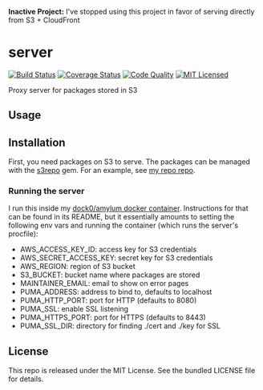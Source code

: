 **Inactive Project:** I've stopped using this project in favor of serving directly from S3 + CloudFront

server
======

[![Build Status](https://img.shields.io/travis/com/amylum/server.svg)](https://travis-ci.com/amylum/server)
[![Coverage Status](https://img.shields.io/codecov/c/github/amylum/server.svg)](https://codecov.io/github/amylum/server)
[![Code Quality](https://img.shields.io/codacy/eb815cbd7e03494cb1f22ca3a974e9b5.svg)](https://www.codacy.com/app/akerl/server)
[![MIT Licensed](https://img.shields.io/badge/license-MIT-green.svg)](https://tldrlegal.com/license/mit-license)

Proxy server for packages stored in S3

## Usage

## Installation

First, you need packages on S3 to serve. The packages can be managed with the [s3repo](https://github.com/amylum/s3repo) gem. For an example, see [my repo repo](https://github.com/amylum/repo).

### Running the server

I run this inside my [dock0/amylum docker container](https://github.com/dock0/amylum). Instructions for that can be found in its README, but it essentially amounts to setting the following env vars and running the container (which runs the server's procfile):

* AWS_ACCESS_KEY_ID: access key for S3 credentials
* AWS_SECRET_ACCESS_KEY: secret key for S3 credentials
* AWS_REGION: region of S3 bucket
* S3_BUCKET: bucket name where packages are stored
* MAINTAINER_EMAIL: email to show on error pages
* PUMA_ADDRESS: address to bind to, defaults to localhost
* PUMA_HTTP_PORT: port for HTTP (defaults to 8080)
* PUMA_SSL: enable SSL listening
* PUMA_HTTPS_PORT: port for HTTPS (defaults to 8443)
* PUMA_SSL_DIR: directory for finding ./cert and ./key for SSL

## License

This repo is released under the MIT License. See the bundled LICENSE file for details.

